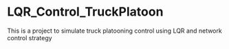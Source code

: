 # LQR_Control_TruckPlatoon
This is a project to simulate truck platooning control using LQR and network control strategy
